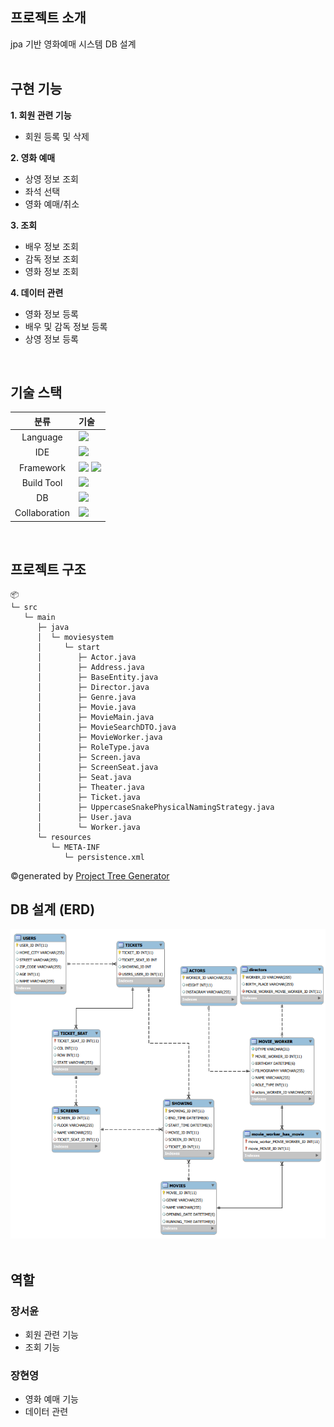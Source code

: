 ## **프로젝트 소개**
  jpa 기반 영화예매 시스템 DB 설계
<br><br>

## 구현 기능
**1. 회원 관련 기능**
  - 회원 등록 및 삭제

**2. 영화 예매**
   - 상영 정보 조회
   - 좌석 선택
   - 영화 예매/취소

**3. 조회**
   - 배우 정보 조회
   - 감독 정보 조회
   - 영화 정보 조회

**4. 데이터 관련**
   - 영화 정보 등록
   - 배우 및 감독 정보 등록
   - 상영 정보 등록
<br>

## 기술 스택
|분류|기술|
| :-: |:- |
|Language| <img src="https://img.shields.io/badge/java-007396?style=for-the-badge&logo=java&logoColor=white"> |
|IDE| <img src="https://img.shields.io/badge/intellijidea-000000?style=for-the-badge&logo=intellijidea&logoColor=white"> |
|Framework|<img src="https://img.shields.io/badge/jpa-ffffff?style=for-the-badge&logo=jpa&logoColor=black">  <img src="https://img.shields.io/badge/hibernate-59666C?style=for-the-badge&logo=hibernate&logoColor=white"> 
|Build Tool| <img src="https://img.shields.io/badge/apachemaven-C71A36?style=for-the-badge&logo=apachemaven&logoColor=white"> |
|DB| <img src="https://img.shields.io/badge/H2-0019f4?style=for-the-badge&logo=h2&logoColor=white"> |
|Collaboration| <img src="https://img.shields.io/badge/github-181717?style=for-the-badge&logo=github&logoColor=white"> |

<br>

## **프로젝트 구조**
```
📦 
└─ src
   └─ main
      ├─ java
      │  └─ moviesystem
      │     └─ start
      │        ├─ Actor.java
      │        ├─ Address.java
      │        ├─ BaseEntity.java
      │        ├─ Director.java
      │        ├─ Genre.java
      │        ├─ Movie.java
      │        ├─ MovieMain.java
      │        ├─ MovieSearchDTO.java
      │        ├─ MovieWorker.java
      │        ├─ RoleType.java
      │        ├─ Screen.java
      │        ├─ ScreenSeat.java
      │        ├─ Seat.java
      │        ├─ Theater.java
      │        ├─ Ticket.java
      │        ├─ UppercaseSnakePhysicalNamingStrategy.java
      │        ├─ User.java
      │        └─ Worker.java
      └─ resources
         └─ META-INF
            └─ persistence.xml
```
©generated by [Project Tree Generator](https://woochanleee.github.io/project-tree-generator)

## **DB 설계 (ERD)**
![영화예매시스템](https://github.com/seoy316/movie_ticket/blob/main/img/영화예매시스템v1_erd.png)
<br><br>

## 역할
### 장서윤
- 회원 관련 기능
- 조회 기능

### 장현영
- 영화 예매 기능
- 데이터 관련
